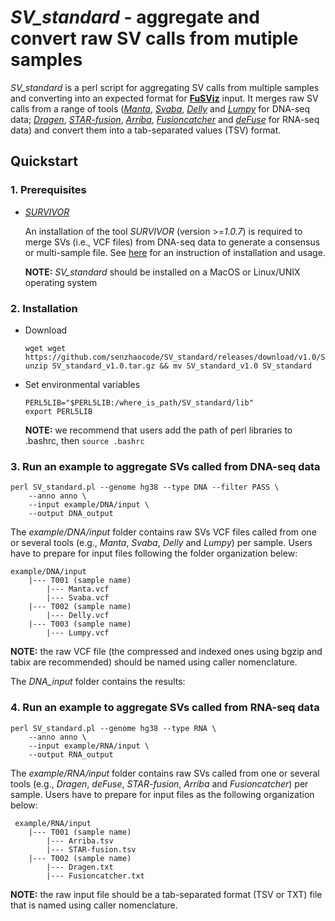  # *SV_standard* - aggregate and convert raw SV calls from mutiple samples

*SV_standard* is a perl script for aggregating SV calls from multiple samples and converting into an expected format for [**FuSViz**](https://github.com/senzhaocode/FuSViz) input. It merges raw SV calls from a range of tools ([*Manta*](https://github.com/Illumina/manta), [*Svaba*](https://github.com/walaj/svaba), [*Delly*](https://github.com/dellytools/delly) and [*Lumpy*](https://github.com/arq5x/lumpy-sv) for DNA-seq data; [*Dragen*](https://www.illumina.com/products/by-type/informatics-products/dragen-secondary-analysis.html), [*STAR-fusion*](https://github.com/STAR-Fusion/STAR-Fusion), [*Arriba*](https://github.com/suhrig/arriba), [*Fusioncatcher*](https://github.com/ndaniel/fusioncatcher) and [*deFuse*](https://github.com/amcpherson/defuse) for RNA-seq data) and convert them into a tab-separated values (TSV) format.

## Quickstart

### 1. Prerequisites

-   [*SURVIVOR*](https://github.com/fritzsedlazeck/SURVIVOR)

    An installation of the tool *SURVIVOR* (version \>=*1.0.7*) is required to merge SVs (i.e., VCF files) from DNA-seq data to generate a consensus or multi-sample file. See [here](https://github.com/fritzsedlazeck/SURVIVOR) for an instruction of installation and usage.

    **NOTE:** *SV_standard* should be installed on a MacOS or Linux/UNIX operating system


### 2. Installation

-   Download

    ```
    wget wget https://github.com/senzhaocode/SV_standard/releases/download/v1.0/SV_standard_v1.0.tar.gz`
    unzip SV_standard_v1.0.tar.gz && mv SV_standard_v1.0 SV_standard
    ```

-   Set environmental variables

    ```
    PERL5LIB="$PERL5LIB:/where_is_path/SV_standard/lib"
    export PERL5LIB
    ```
    
    **NOTE:** we recommend that users add the path of perl libraries to .bashrc, then `source .bashrc`

### 3. Run an example to aggregate SVs called from DNA-seq data

    perl SV_standard.pl --genome hg38 --type DNA --filter PASS \
        --anno anno \
        --input example/DNA/input \
        --output DNA_output

The *example/DNA/input* folder contains raw SVs VCF files called from one or several tools (e.g., *Manta*, *Svaba*, *Delly* and *Lumpy*) per sample. Users have to prepare for input files following the folder organization belew:

    example/DNA/input
        |--- T001 (sample name)
            |--- Manta.vcf 
            |--- Svaba.vcf
        |--- T002 (sample name)
            |--- Delly.vcf
        |--- T003 (sample name)
            |--- Lumpy.vcf

**NOTE:** the raw VCF file (the compressed and indexed ones using bgzip and tabix are recommended) should be named using caller nomenclature.

The *DNA_input* folder contains the results:

### 4. Run an example to aggregate SVs called from RNA-seq data

    perl SV_standard.pl --genome hg38 --type RNA \
        --anno anno \
        --input example/RNA/input \
        --output RNA_output

The *example/RNA/input* folder contains raw SVs called from one or several tools (e.g., *Dragen*, *deFuse*, *STAR-fusion*, *Arriba* and *Fusioncatcher*) per sample. Users have to prepare for input files as the following organization below:

     example/RNA/input
        |--- T001 (sample name)
            |--- Arriba.tsv
            |--- STAR-fusion.tsv
        |--- T002 (sample name)
            |--- Dragen.txt
            |--- Fusioncatcher.txt

  **NOTE:** the raw input file should be a tab-separated format (TSV or TXT) file that is named using caller nomenclature.


    
